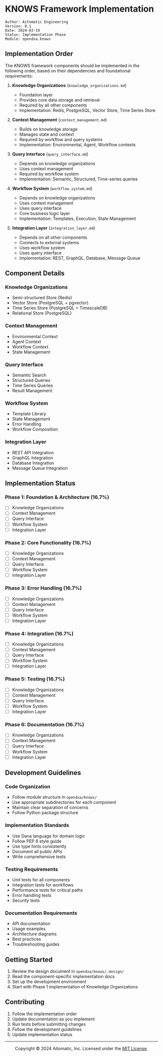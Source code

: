 # KNOWS Framework Implementation

```text
Author: Aitomatic Engineering
Version: 0.1
Date: 2024-03-19
Status: Implementation Phase
Module: opendxa.knows
```

## Implementation Order

The KNOWS framework components should be implemented in the following order, based on their dependencies and foundational requirements:

1. **Knowledge Organizations** (`knowledge_organizations.md`)
   - Foundation layer
   - Provides core data storage and retrieval
   - Required by all other components
   - Implementation: Redis, PostgreSQL, Vector Store, Time Series Store

2. **Context Management** (`context_management.md`)
   - Builds on knowledge storage
   - Manages state and context
   - Required by workflow and query systems
   - Implementation: Environmental, Agent, Workflow contexts

3. **Query Interface** (`query_interface.md`)
   - Depends on knowledge organizations
   - Uses context management
   - Required by workflow system
   - Implementation: Semantic, Structured, Time-series queries

4. **Workflow System** (`workflow_system.md`)
   - Depends on knowledge organizations
   - Uses context management
   - Uses query interface
   - Core business logic layer
   - Implementation: Templates, Execution, State Management

5. **Integration Layer** (`integration_layer.md`)
   - Depends on all other components
   - Connects to external systems
   - Uses workflow system
   - Uses query interface
   - Implementation: REST, GraphQL, Database, Message Queue

## Component Details

### Knowledge Organizations
- Semi-structured Store (Redis)
- Vector Store (PostgreSQL + pgvector)
- Time Series Store (PostgreSQL + TimescaleDB)
- Relational Store (PostgreSQL)

### Context Management
- Environmental Context
- Agent Context
- Workflow Context
- State Management

### Query Interface
- Semantic Search
- Structured Queries
- Time Series Queries
- Result Management

### Workflow System
- Template Library
- State Management
- Error Handling
- Workflow Composition

### Integration Layer
- REST API Integration
- GraphQL Integration
- Database Integration
- Message Queue Integration

## Implementation Status

### Phase 1: Foundation & Architecture (16.7%)
- [ ] Knowledge Organizations
- [ ] Context Management
- [ ] Query Interface
- [ ] Workflow System
- [ ] Integration Layer

### Phase 2: Core Functionality (16.7%)
- [ ] Knowledge Organizations
- [ ] Context Management
- [ ] Query Interface
- [ ] Workflow System
- [ ] Integration Layer

### Phase 3: Error Handling (16.7%)
- [ ] Knowledge Organizations
- [ ] Context Management
- [ ] Query Interface
- [ ] Workflow System
- [ ] Integration Layer

### Phase 4: Integration (16.7%)
- [ ] Knowledge Organizations
- [ ] Context Management
- [ ] Query Interface
- [ ] Workflow System
- [ ] Integration Layer

### Phase 5: Testing (16.7%)
- [ ] Knowledge Organizations
- [ ] Context Management
- [ ] Query Interface
- [ ] Workflow System
- [ ] Integration Layer

### Phase 6: Documentation (16.7%)
- [ ] Knowledge Organizations
- [ ] Context Management
- [ ] Query Interface
- [ ] Workflow System
- [ ] Integration Layer

## Development Guidelines

### Code Organization
- Follow module structure in `opendxa/knows/`
- Use appropriate subdirectories for each component
- Maintain clear separation of concerns
- Follow Python package structure

### Implementation Standards
- Use Dana language for domain logic
- Follow PEP 8 style guide
- Use type hints consistently
- Document all public APIs
- Write comprehensive tests

### Testing Requirements
- Unit tests for all components
- Integration tests for workflows
- Performance tests for critical paths
- Error handling tests
- Security tests

### Documentation Requirements
- API documentation
- Usage examples
- Architecture diagrams
- Best practices
- Troubleshooting guides

## Getting Started

1. Review the design document in `opendxa/knows/.design/`
2. Read the component-specific implementation docs
3. Set up the development environment
4. Start with Phase 1 implementation of Knowledge Organizations

## Contributing

1. Follow the implementation order
2. Update documentation as you implement
3. Run tests before submitting changes
4. Follow the development guidelines
5. Update implementation status

---

<p align="center">
Copyright © 2024 Aitomatic, Inc. Licensed under the <a href="../../../LICENSE.md">MIT License</a>.
</p> 